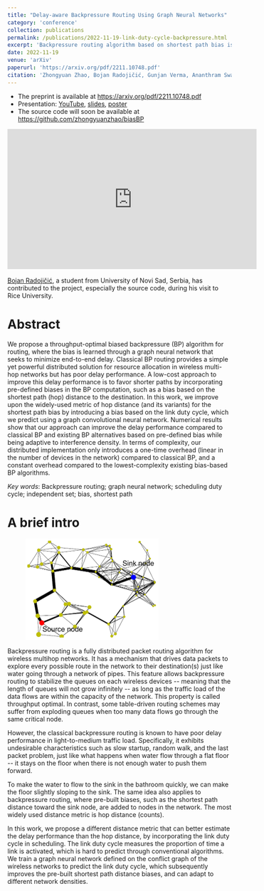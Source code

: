 ```yaml
---
title: "Delay-aware Backpressure Routing Using Graph Neural Networks"
category: 'conference'
collection: publications
permalink: /publications/2022-11-19-link-duty-cycle-backpressure.html
excerpt: 'Backpressure routing algorithm based on shortest path bias is augmented with Graph Convolutional Networks, which predict a delay-aware per-hop distance based on link duty cycle in scheduling. Our approach can improve the delay performance of backpressure routing at low signaling overhead. '
date: 2022-11-19
venue: 'arXiv'
paperurl: 'https://arxiv.org/pdf/2211.10748.pdf'
citation: 'Zhongyuan Zhao, Bojan Radojičić, Gunjan Verma, Ananthram Swami, Santiago Segarra, &quot; Delay-aware Backpressure Routing Using Graph Neural Networks,&quot; accepted to <i>IEEE ICASSP 2023</i>, arXiv 2211.10748 .'
---
```



- The preprint is available at <https://arxiv.org/pdf/2211.10748.pdf>
- Presentation: [YouTube](https://youtu.be/dRTVzpKXrBs), [slides](/files/BiasBP-ICASSP2023-8min-upload.pdf), [poster](/files/BiasBP-ICASSP2023-8min-poster.pdf)
- The source code will soon be available at <https://github.com/zhongyuanzhao/biasBP> 

<iframe width="560" height="315" src="https://www.youtube.com/embed/dRTVzpKXrBs" title="ICASSP 2023 Paper ID 3944 presentation" frameborder="0" allow="accelerometer; autoplay; clipboard-write; encrypted-media; gyroscope; picture-in-picture" allowfullscreen></iframe>


[Bojan Radojičić](https://www.linkedin.com/in/radojicicbojan/), a student from University of Novi Sad, Serbia, has contributed to the project, especially the source code, during his visit to Rice University.


Abstract
===
We propose a throughput-optimal biased backpressure (BP) algorithm for routing, where the bias is learned through a graph neural network that seeks to minimize end-to-end delay. Classical BP routing provides a simple yet powerful distributed solution for resource allocation in wireless multi-hop networks but has poor delay performance. A low-cost approach to improve this delay performance is to favor shorter paths by incorporating pre-defined biases in the BP computation, such as a bias based on the shortest path (hop) distance to the destination. In this work, we improve upon the widely-used metric of hop distance (and its variants) for the shortest path bias by introducing a bias based on the link duty cycle, which we predict using a graph convolutional neural network. Numerical results show that our approach can improve the delay performance compared to classical BP and existing BP alternatives based on pre-defined bias while being adaptive to interference density. In terms of complexity, our distributed implementation only introduces a one-time overhead (linear in the number of devices in the network) compared to classical BP, and a constant overhead compared to the lowest-complexity existing bias-based BP algorithms.

_Key words_: Backpressure routing; graph neural network; scheduling duty cycle; independent set; bias, shortest path


A brief intro
===

<figure>
<img src="/images/bias_backpressure_routes_visualization.png" alt="Biased Backpressure Routes" style="width:300px" class="center">
</figure>


Backpressure routing is a fully distributed packet routing algorithm for wireless multihop networks. It has a mechanism that drives data packets to explore every possible route in the network to their destination(s) just like water going through a network of pipes. This feature allows backpressure routing to stabilize the queues on each wireless devices -- meaning that the length of queues will not grow infinitely -- as long as the traffic load of the data flows are within the capacity of the network. This property is called throughput optimal. In contrast, some table-driven routing schemes may suffer from exploding queues when too many data flows go through the same critical node.

However, the classical backpressure routing is known to have poor delay performance in light-to-medium traffic load. Specifically, it exhibits undesirable characteristics such as slow startup, random walk, and the last packet problem, just like what happens when water flow through a flat floor -- it stays on the floor when there is not enough water to push them forward. 

To make the water to flow to the sink in the bathroom quickly, we can make the floor slightly sloping to the sink. The same idea also applies to backpressure routing, where pre-built biases, such as the shortest path distance toward the sink node, are added to nodes in the network. The most widely used distance metric is hop distance (counts). 

In this work, we propose a different distance metric that can better estimate the delay performance than the hop distance, by incorporating the link duty cycle in scheduling. The link duty cycle measures the proportion of time a link is activated, which is hard to predict through conventional algorithms. We train a graph neural network defined on the conflict graph of the wireless networks to predict the link duty cycle, which subsequently improves the pre-built shortest path distance biases, and can adapt to different network densities. 




